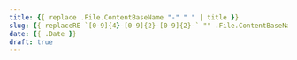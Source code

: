 ```yaml
---
title: {{ replace .File.ContentBaseName "-" " " | title }}
slug: {{ replaceRE `[0-9]{4}-[0-9]{2}-[0-9]{2}-` "" .File.ContentBaseName }}
date: {{ .Date }}
draft: true
---
```

